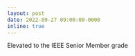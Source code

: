 ```yaml
---
layout: post
date: 2022-09-27 09:00:00-0000
inline: true
---
```


Elevated to the IEEE Senior Member grade
